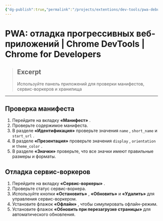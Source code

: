 ```yaml
---
{"dg-publish":true,"permalink":"/projects/extentions/dev-tools/pwa-debugging/"}
---
```



# PWA: отладка прогрессивных веб-приложений  |  Chrome DevTools  |  Chrome for Developers

> ## Excerpt
> Используйте панель приложений для проверки манифестов, сервис-воркеров и хранилища

---

## Проверка манифеста

1.  Перейдите на вкладку **«Манифест»** .
2.  Проверьте содержимое манифеста.
3.  В разделе **«Идентификация»** проверьте значения `name` , `short_name` и `start_url` .
4.  В разделе **«Презентация»** проверьте значения `display` , `orientation` и `theme_color` .
5.  В разделе **«Значки»** проверьте, что все значки имеют правильные размеры и форматы.

## Отладка сервис-воркеров

1.  Перейдите на вкладку **«Сервис-воркеры»** .
2.  Проверьте статус сервис-воркера.
3.  Используйте кнопки **«Остановить»** , **«Обновить»** и **«Удалить»** для управления сервис-воркером.
4.  Установите флажок **«Офлайн»** , чтобы симулировать офлайн-режим.
5.  Установите флажок **«Обновить при перезагрузке страницы»** для автоматического обновления. 